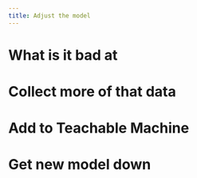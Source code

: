 ```yaml
---
title: Adjust the model
---
```


# What is it bad at

# Collect more of that data

# Add to Teachable Machine

# Get new model down